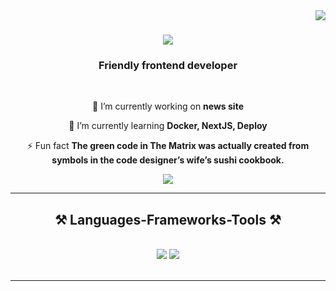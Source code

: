 <img align="right" src="https://visitor-badge.laobi.icu/badge?page_id=salesp07.salesp07" />

<h1 align="center">
    <img src="https://readme-typing-svg.herokuapp.com/?font=Righteous&size=35&center=true&vCenter=true&width=500&height=70&duration=4000&lines=Hi+There!+👋;+I'm+Pedro+Muniz!;" />
</h1>

<h3 align="center">Friendly frontend developer</h3>

<br/>

<div align="center">
 
 🔭 I’m currently working on **news site**
 
 🌱 I’m currently learning **Docker, NextJS, Deploy**

⚡ Fun fact **The green code in The Matrix was actually created from symbols in the code designer’s wife’s sushi cookbook.**

 </div>
 
<div align="center"> 
  <a href="mailto:spiridonovdima7@gmail.com">
    <img src="https://img.shields.io/badge/Gmail-333333?style=for-the-badge&logo=gmail&logoColor=red" />
  </a>
</div>

 <hr/>
 
<h2 align="center">⚒️ Languages-Frameworks-Tools ⚒️</h2>
<br/>
<div align="center">
    <img src="https://skillicons.dev/icons?i=react,bootstrap,html,css,vscode,github,figma,tailwind,git,r" />
    <img src="https://skillicons.dev/icons?i=nodejs,javascript,typescript,express,postgreSQL,nextjs" /><br>
</div>

<br/>
<hr/>


